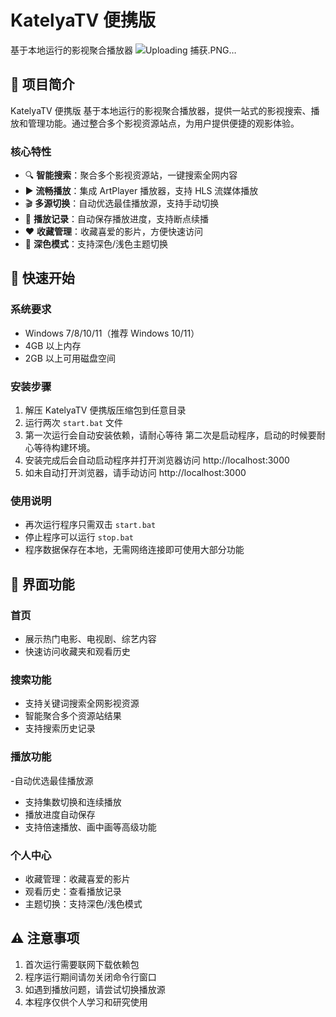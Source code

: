 # KatelyaTV 便携版
基于本地运行的影视聚合播放器
![Uploading 捕获.PNG…]()


## 🌟 项目简介

KatelyaTV 便携版
基于本地运行的影视聚合播放器，提供一站式的影视搜索、播放和管理功能。通过整合多个影视资源站点，为用户提供便捷的观影体验。

### 核心特性

- 🔍 **智能搜索**：聚合多个影视资源站，一键搜索全网内容
- ▶️ **流畅播放**：集成 ArtPlayer 播放器，支持 HLS 流媒体播放
- 🎬 **多源切换**：自动优选最佳播放源，支持手动切换
- 💾 **播放记录**：自动保存播放进度，支持断点续播
- ❤️ **收藏管理**：收藏喜爱的影片，方便快速访问
- 🌙 **深色模式**：支持深色/浅色主题切换

## 🚀 快速开始

### 系统要求

- Windows 7/8/10/11（推荐 Windows 10/11）
- 4GB 以上内存
- 2GB 以上可用磁盘空间

### 安装步骤

1. 解压 KatelyaTV 便携版压缩包到任意目录
2. 运行两次 `start.bat` 文件
3. 第一次运行会自动安装依赖，请耐心等待
第二次是启动程序，启动的时候要耐心等待构建环境。
4. 安装完成后会自动启动程序并打开浏览器访问 http://localhost:3000
5. 如未自动打开浏览器，请手动访问 http://localhost:3000

### 使用说明

- 再次运行程序只需双击 `start.bat`
- 停止程序可以运行 ``stop.bat``
- 程序数据保存在本地，无需网络连接即可使用大部分功能

## 📱 界面功能

### 首页
- 展示热门电影、电视剧、综艺内容
- 快速访问收藏夹和观看历史

### 搜索功能
- 支持关键词搜索全网影视资源
- 智能聚合多个资源站结果
- 支持搜索历史记录

### 播放功能
-自动优选最佳播放源
- 支持集数切换和连续播放
- 播放进度自动保存
- 支持倍速播放、画中画等高级功能

### 个人中心
- 收藏管理：收藏喜爱的影片
- 观看历史：查看播放记录
- 主题切换：支持深色/浅色模式

## ⚠️ 注意事项

1. 首次运行需要联网下载依赖包
2. 程序运行期间请勿关闭命令行窗口
3. 如遇到播放问题，请尝试切换播放源
4. 本程序仅供个人学习和研究使用

